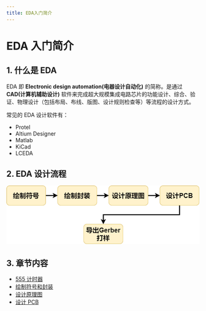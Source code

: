 ```yaml
---
title: EDA入门简介
---
```


# EDA 入门简介

## 1. 什么是 EDA

EDA 即 **Electronic design automation(电器设计自动化)** 的简称。是通过 **CAD(计算机辅助设计)** 软件来完成超大规模集成电路芯片的功能设计、综合、验证、物理设计（包括布局、布线、版图、设计规则检查等）等流程的设计方式。

常见的 EDA 设计软件有：

- Protel
- Altium Designer
- Matlab
- KiCad
- LCEDA

## 2. EDA 设计流程

![EDA-Design](./images/0-1.png)

## 3. 章节内容

- [555 计时器](./chapter1.md)
- [绘制符号和封装](./chapter2.md)
- [设计原理图](./chapter3.md)
- [设计 PCB](./chapter4.md)
